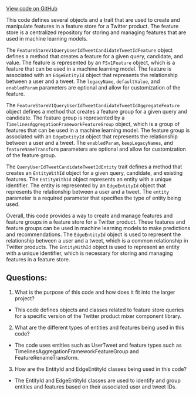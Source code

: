 [View code on GitHub](https://github.com/misbahsy/the-algorithm/product-mixer/component-library/src/main/scala/com/twitter/product_mixer/component_library/feature/featurestorev1/FeatureStoreV1QueryUserIdTweetCandidateTweetIdFeature.scala)

This code defines several objects and a trait that are used to create and manipulate features in a feature store for a Twitter product. The feature store is a centralized repository for storing and managing features that are used in machine learning models. 

The `FeatureStoreV1QueryUserIdTweetCandidateTweetIdFeature` object defines a method that creates a feature for a given query, candidate, and value. The feature is represented by an `FSv1Feature` object, which is a feature that can be used in a machine learning model. The feature is associated with an `EdgeEntityId` object that represents the relationship between a user and a tweet. The `legacyName`, `defaultValue`, and `enabledParam` parameters are optional and allow for customization of the feature.

The `FeatureStoreV1QueryUserIdTweetCandidateTweetIdAggregateFeature` object defines a method that creates a feature group for a given query and candidate. The feature group is represented by a `TimelinesAggregationFrameworkFeatureGroup` object, which is a group of features that can be used in a machine learning model. The feature group is associated with an `EdgeEntityId` object that represents the relationship between a user and a tweet. The `enabledParam`, `keepLegacyNames`, and `featureNameTransform` parameters are optional and allow for customization of the feature group.

The `QueryUserIdTweetCandidateTweetIdEntity` trait defines a method that creates an `EntityWithId` object for a given query, candidate, and existing features. The `EntityWithId` object represents an entity with a unique identifier. The entity is represented by an `EdgeEntityId` object that represents the relationship between a user and a tweet. The `entity` parameter is a required parameter that specifies the type of entity being used.

Overall, this code provides a way to create and manage features and feature groups in a feature store for a Twitter product. These features and feature groups can be used in machine learning models to make predictions and recommendations. The `EdgeEntityId` object is used to represent the relationship between a user and a tweet, which is a common relationship in Twitter products. The `EntityWithId` object is used to represent an entity with a unique identifier, which is necessary for storing and managing features in a feature store.
## Questions: 
 1. What is the purpose of this code and how does it fit into the larger project?
- This code defines objects and classes related to feature store queries for a specific version of the Twitter product mixer component library.
2. What are the different types of entities and features being used in this code?
- The code uses entities such as UserTweet and feature types such as TimelinesAggregationFrameworkFeatureGroup and FeatureRenameTransform.
3. How are the EntityId and EdgeEntityId classes being used in this code?
- The EntityId and EdgeEntityId classes are used to identify and group entities and features based on their associated user and tweet IDs.